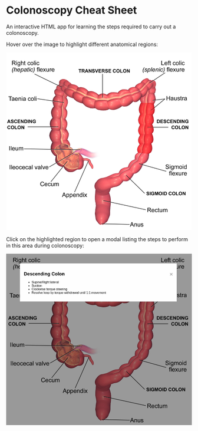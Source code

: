 # Colonoscopy Cheat Sheet

An interactive HTML app for learning the steps required to carry out a colonoscopy.

Hover over the image to highlight different anatomical regions:

![Descending Colon Highlighted](https://github.com/mfreeborn/colonoscopy-cheat-sheet/blob/master/images/desc_colon_highlighted.png?raw=true)

Click on the highlighted region to open a modal listing the steps to perform in this area during colonoscopy:

![Descending Colon Colonoscopy Steps](https://github.com/mfreeborn/colonoscopy-cheat-sheet/blob/master/images/desc_colon_modal.png?raw=true)
